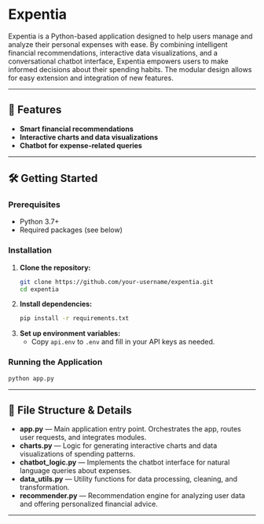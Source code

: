 # Expentia

Expentia is a Python-based application designed to help users manage and analyze their personal expenses with ease. By combining intelligent financial recommendations, interactive data visualizations, and a conversational chatbot interface, Expentia empowers users to make informed decisions about their spending habits. The modular design allows for easy extension and integration of new features.

---

## 🚀 Features

- **Smart financial recommendations**
- **Interactive charts and data visualizations**
- **Chatbot for expense-related queries**

---

## 🛠️ Getting Started

### Prerequisites
- Python 3.7+
- Required packages (see below)

### Installation
1. **Clone the repository:**
   ```bash
   git clone https://github.com/your-username/expentia.git
   cd expentia
   ```
2. **Install dependencies:**
   ```bash
   pip install -r requirements.txt
   ```
3. **Set up environment variables:**
   - Copy `api.env` to `.env` and fill in your API keys as needed.

### Running the Application
```bash
python app.py
```

---

## 📁 File Structure & Details

- **app.py** — Main application entry point. Orchestrates the app, routes user requests, and integrates modules.
- **charts.py** — Logic for generating interactive charts and data visualizations of spending patterns.
- **chatbot_logic.py** — Implements the chatbot interface for natural language queries about expenses.
- **data_utils.py** — Utility functions for data processing, cleaning, and transformation.
- **recommender.py** — Recommendation engine for analyzing user data and offering personalized financial advice.

--- 
